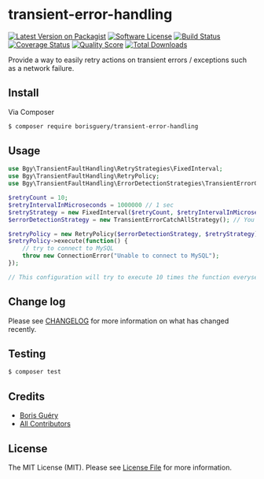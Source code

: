 # transient-error-handling

[![Latest Version on Packagist][ico-version]][link-packagist]
[![Software License][ico-license]](LICENSE.md)
[![Build Status][ico-travis]][link-travis]
[![Coverage Status][ico-scrutinizer]][link-scrutinizer]
[![Quality Score][ico-code-quality]][link-code-quality]
[![Total Downloads][ico-downloads]][link-downloads]

Provide a way to easily retry actions on transient errors / exceptions such as a network failure.

## Install

Via Composer

``` bash
$ composer require borisguery/transient-error-handling
```

## Usage

``` php
use Bgy\TransientFaultHandling\RetryStrategies\FixedInterval;
use Bgy\TransientFaultHandling\RetryPolicy;
use Bgy\TransientFaultHandling\ErrorDetectionStrategies\TransientErrorCatchAllStrategy;

$retryCount = 10;
$retryIntervalInMicroseconds = 1000000 // 1 sec 
$retryStrategy = new FixedInterval($retryCount, $retryIntervalInMicroseconds);
$errorDetectionStrategy = new TransientErrorCatchAllStrategy(); // You may want to implement your own

$retryPolicy = new RetryPolicy($errorDetectionStrategy, $retryStrategy);
$retryPolicy->execute(function() {
    // try to connect to MySQL
    throw new ConnectionError("Unable to connect to MySQL");
});

// This configuration will try to execute 10 times the function everyseconds if an exception is thrown. 
```

## Change log

Please see [CHANGELOG](CHANGELOG.md) for more information on what has changed recently.

## Testing

``` bash
$ composer test
```

## Credits

- [Boris Guéry][link-author]
- [All Contributors][link-contributors]

## License

The MIT License (MIT). Please see [License File](LICENSE.md) for more information.

[ico-version]: https://img.shields.io/packagist/v/borisguery/transient-error-handling.svg?style=flat-square
[ico-license]: https://img.shields.io/badge/license-MIT-brightgreen.svg?style=flat-square
[ico-travis]: https://img.shields.io/travis/borisguery/transient-error-handling/master.svg?style=flat-square
[ico-scrutinizer]: https://img.shields.io/scrutinizer/coverage/g/borisguery/transient-error-handling.svg?style=flat-square
[ico-code-quality]: https://img.shields.io/scrutinizer/g/borisguery/transient-error-handling.svg?style=flat-square
[ico-downloads]: https://img.shields.io/packagist/dt/borisguery/transient-error-handling.svg?style=flat-square

[link-packagist]: https://packagist.org/packages/borisguery/transient-error-handling
[link-travis]: https://travis-ci.org/borisguery/transient-error-handling
[link-scrutinizer]: https://scrutinizer-ci.com/g/borisguery/transient-error-handling/code-structure
[link-code-quality]: https://scrutinizer-ci.com/g/borisguery/transient-error-handling
[link-downloads]: https://packagist.org/packages/borisguery/transient-error-handling
[link-author]: https://github.com/borisguery
[link-contributors]: ../../contributors
